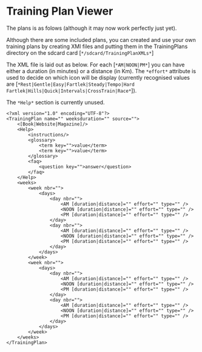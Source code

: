 Training Plan Viewer
====================

The plans is as folows (although it may now work perfectly just yet).

Although there are some included plans, you can created and use your own training plans
by creating XMl files and putting them in the TrainingPlans directory on the sdcard card 
[`*/sdcard/TrainingPlanXMLs*`]

The XML file is laid out as below. 
For each [`*AM|NOON|PM*`] you can have either a duration (in minutes) or a distance (in Km).
The `*effort*` attribute is used to decide on which icon will be display (currently recognised values are 
[`*Rest|Gentle|Easy|Fartlek|Steady|Tempo|Hard Fartlek|Hills|Quick|Intervals|CrossTrain|Race*`]).

The `*Help*` section is currently unused.

```
<?xml version="1.0" encoding="UTF-8"?>
<TrainingPlan name="" weeksduration="" source="">
	<[Book|Website|Magazine]/>
	<Help>
		<instructions/>
		<glossary>
			<term key="">value</term>
			<term key="">value</term>
		</glossary>
		<faq>
			<question key="">answer</question>
		</faq>
	</Help>
	<weeks>
		<week nbr="">
			<days>
				<day nbr="">
					<AM [duration|distance]="" effort="" type="" />
					<NOON [duration|distance]="" effort="" type="" />
					<PM [duration|distance]="" effort="" type="" />
				</day>
				<day nbr="">
					<AM [duration|distance]="" effort="" type="" />
					<NOON [duration|distance]="" effort="" type="" />
					<PM [duration|distance]="" effort="" type="" />
				</day>
			</days>
		</week>
		<week nbr="">
			<days>
				<day nbr="">
					<AM [duration|distance]="" effort="" type="" />
					<NOON [duration|distance]="" effort="" type="" />
					<PM [duration|distance]="" effort="" type="" />
				</day>
				<day nbr="">
					<AM [duration|distance]="" effort="" type="" />
					<NOON [duration|distance]="" effort="" type="" />
					<PM [duration|distance]="" effort="" type="" />
				</day>
			</days>
		</week>
	</weeks>
</TrainingPlan>
```


